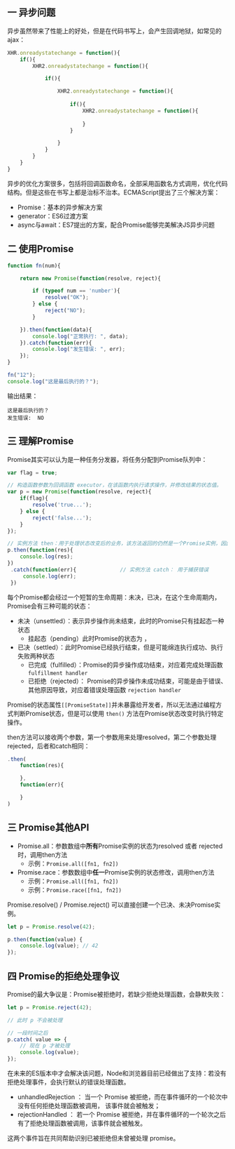## 一 异步问题

异步虽然带来了性能上的好处，但是在代码书写上，会产生回调地狱，如常见的ajax：
```js
XHR.onreadystatechange = function(){
    if(){
        XHR2.onreadystatechange = function(){

            if(){

                XHR2.onreadystatechange = function(){
                    
                    if(){
                        XHR2.onreadystatechange = function(){
                            
                        }
                    }

                }
            }
        }
    }
}
```

异步的优化方案很多，包括将回调函数命名，全部采用函数名方式调用，优化代码结构。但是这些在书写上都是治标不治本。ECMAScript提出了三个解决方案：
- Promise：基本的异步解决方案
- generator：ES6过渡方案
- async与await：ES7提出的方案，配合Promise能够完美解决JS异步问题

## 二 使用Promise

```js
function fn(num){

    return new Promise(function(resolve, reject){

        if (typeof num == 'number'){
            resolve("OK");
        } else {
            reject("NO");
        }

    }).then(function(data){
        console.log("正常执行: ", data);
    }).catch(function(err){
        console.log("发生错误: ", err);
    });
}

fn("12");
console.log("这是最后执行的？");
```

输出结果：
```
这是最后执行的？
发生错误:  NO
```

## 三 理解Promise

Promise其实可以认为是一种任务分发器，将任务分配到Promise队列中：
```js
var flag = true;

// 构造函数参数为回调函数 executor，在该函数内执行请求操作，并修改结果的状态值。
var p = new Promise(function(resolve, reject){      
    if(flag){
        resolve('true...');
    } else {
        reject('false...');
    }
});

// 实例方法 then：用于处理状态改变后的业务，该方法返回的仍然是一个Promise实例，因此可以无限使用then方法进行链式调用。  
p.then(function(res){               
    console.log(res);
})
 .catch(function(err){              // 实例方法 catch： 用于捕获错误
     console.log(err);
 })
```

每个Promise都会经过一个短暂的生命周期：未决，已决，在这个生命周期内，Promise会有三种可能的状态：
- 未决（unsettled）：表示异步操作尚未结束，此时的Promise只有挂起态一种状态
  - 挂起态（pending）此时Promise的状态为 ，
- 已决（settled）：此时Promise已经执行结束，但是可能绵连执行成功、执行失败两种状态
  - 已完成（fulfilled）：Promise的异步操作成功结束，对应着完成处理函数 `fulfillment handler `
  - 已拒绝（rejected）： Promise的异步操作未成功结束，可能是由于错误、其他原因导致，对应着错误处理函数 `rejection handler `

Promise的状态属性`[[PromiseState]]`并未暴露给开发者，所以无法通过编程方式判断Promise状态，但是可以使用 `then()` 方法在Promise状态改变时执行特定操作。  


then方法可以接收两个参数，第一个参数用来处理resolved，第二个参数处理rejected，后者和catch相同：
```js
.then(
    function(res){

    },
    function(err){

    }
)
```


## 三 Promise其他API

- Promise.all：参数数组中**所有**Promise实例的状态为resolved 或者 rejected 时，调用then方法
  - 示例：`Promise.all([fn1, fn2])`
- Promise.race：参数数组中**任一**Promise实例的状态修改，调用then方法
  - 示例：`Promise.all([fn1, fn2])`
  - 示例：`Promise.race([fn1, fn2])`

Promise.resolve() / Promise.reject() 可以直接创建一个已决、未决Promise实例。
```js
let p = Promise.resolve(42);

p.then(function(value) {
    console.log(value); // 42
});
```

## 四 Promise的拒绝处理争议

Promise的最大争议是：Promise被拒绝时，若缺少拒绝处理函数，会静默失败：
```js
let p = Promise.reject(42);

// 此时 p 不会被处理

// 一段时间之后
p.catch( value => {
    // 现在 p 才被处理
    console.log(value);     
});
```

在未来的ES版本中才会解决该问题，Node和浏览器目前已经做出了支持：若没有拒绝处理事件，会执行默认的错误处理函数。
- unhandledRejection ： 当一个 Promise 被拒绝，而在事件循环的一个轮次中没有任何拒绝处理函数被调用， 该事件就会被触发；
- rejectionHandled ： 若一个 Promise 被拒绝，并在事件循环的一个轮次之后有了拒绝处理函数被调用，该事件就会被触发。

这两个事件旨在共同帮助识别已被拒绝但未曾被处理 promise。  

